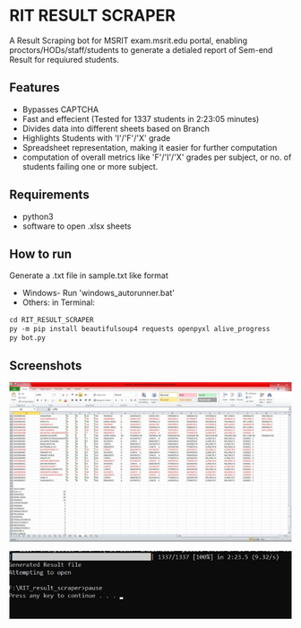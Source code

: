 
# RIT RESULT SCRAPER

A Result Scraping bot for MSRIT exam.msrit.edu portal, enabling proctors/HODs/staff/students to generate a detialed report of Sem-end Result for requiured students.


## Features

- Bypasses CAPTCHA
- Fast and effecient (Tested for 1337 students in 2:23:05 minutes)
- Divides data into different sheets based on Branch
- Highlights Students with 'I'/'F'/'X' grade
- Spreadsheet representation, making it easier for further computation
- computation of overall metrics like 'F'/'I'/'X' grades per subject, or no. of students failing one or more subject.


## Requirements
- python3
- software to open .xlsx sheets
## How to run
Generate a .txt file in sample.txt like format
- Windows- Run 'windows_autorunner.bat'
- Others:  in Terminal: 
```
cd RIT_RESULT_SCRAPER
py -m pip install beautifulsoup4 requests openpyxl alive_progress
py bot.py
```

 
    
## Screenshots

![Result](ss/ss1.jpg)

![Result](ss/ss2.jpg)
